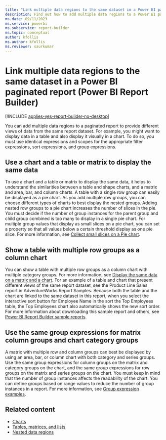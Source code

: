 ```yaml
---
title: "Link multiple data regions to the same dataset in a Power BI paginated report | Microsoft Docs"
description: Find out how to add multiple data regions to a Power BI paginated report to provide different views of data from the same report dataset in Power BI Report Builder.
ms.date: 09/11/2023
ms.service: powerbi
ms.subservice: report-builder
ms.topic: conceptual
author: kfollis
ms.author: kfollis
ms.reviewer: saurkumar
---
```


# Link multiple data regions to the same dataset in a Power BI paginated report (Power BI Report Builder)

[!INCLUDE [applies-yes-report-builder-no-desktop](../../includes/applies-yes-report-builder-no-desktop.md)]

You can add multiple data regions to a paginated report to provide different views of data from the same report dataset. For example, you might want to display data in a table and also display it visually in a chart. To do so, you must use identical expressions and scopes for the appropriate filter expressions, sort expressions, and group expressions.  
  
## Use a chart and a table or matrix to display the same data

 To use a chart and a table or matrix to display the same data, it helps to understand the similarities between a table and shape charts, and a matrix and area, bar, and column charts. A table with a single row group can easily be displayed as a pie chart. As you add multiple row groups, you can choose different types of charts to best display the nested groups. Adding nested row groups to a pie chart increases the number of slices in the pie. You must decide if the number of group instances for the parent group and child group combined is too many to display in a single pie chart. For multiple group values that display as small slices on a pie chart, you can set a property so that all values below a certain threshold display as one pie slice. For more information, see [Collect small slices on a Pie chart](../../paginated-reports/report-design/visualizations/collect-small-slices-pie-chart-report-builder.md).  
  
## Show a table with multiple row groups as a column chart

 You can show a table with multiple row groups as a column chart with multiple category groups. For more information, see [Display the same data on a matrix and a chart](/sql/reporting-services/report-design/display-the-same-data-on-a-matrix-and-a-chart-report-builder). For an example of a table and chart that present different views of the same report dataset, see the Product Line Sales report in AdventureWorks Report Samples. Because both the table and the chart are linked to the same dataset in this report, when you select the interactive sort button for Employee Name in the sort the Top Employees table, the Top Employees chart also automatically shows the new sort order. For more information about downloading this sample report and others, see [Power BI Report Builder sample reports](https://go.microsoft.com/fwlink/?LinkId=198283).  

## Use the same group expressions for matrix column groups and chart category groups

 A matrix with multiple row and column groups can best be displayed by using an area, bar, or column chart with both category and series groups. Use the same group expressions for column groups on the matrix and category groups on the chart, and the same group expressions for row groups on the matrix and series groups on the chart. You must keep in mind that the number of group instances affects the readability of the chart. You can define groups based on range values to reduce the number of group instances in a report. For more information, see [Group expression examples](../../paginated-reports/expressions/group-expression-examples-report-builder.md).  
  
## Related content

- [Charts](../../paginated-reports/report-design/visualizations/charts-report-builder.md)   
- [Tables, matrices, and lists](../../paginated-reports/report-builder-tables-matrices-lists.md)   
- [Nested data regions](../../paginated-reports/report-design/drillthrough-drilldown-subreports-nested-data-regions.md)  

